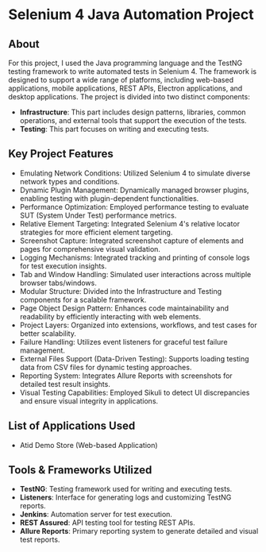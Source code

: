 # Selenium 4 Java Automation Project

## About

For this project, I used the Java programming language and the TestNG testing framework to write automated tests in Selenium 4. The framework is designed to support a wide range of platforms, including web-based applications, mobile applications, REST APIs, Electron applications, and desktop applications. The project is divided into two distinct components:

- **Infrastructure**: This part includes design patterns, libraries, common operations, and external tools that support the execution of the tests.
- **Testing**: This part focuses on writing and executing tests.

## Key Project Features

- Emulating Network Conditions: Utilized Selenium 4 to simulate diverse network types and conditions.
- Dynamic Plugin Management: Dynamically managed browser plugins, enabling testing with plugin-dependent functionalities.
- Performance Optimization: Employed performance testing to evaluate SUT (System Under Test) performance metrics.
- Relative Element Targeting: Integrated Selenium 4's relative locator strategies for more efficient element targeting.
- Screenshot Capture: Integrated screenshot capture of elements and pages for comprehensive visual validation.
- Logging Mechanisms: Integrated tracking and printing of console logs for test execution insights.
- Tab and Window Handling: Simulated user interactions across multiple browser tabs/windows.
- Modular Structure: Divided into the Infrastructure and Testing components for a scalable framework.
- Page Object Design Pattern: Enhances code maintainability and readability by efficiently interacting with web elements.
- Project Layers: Organized into extensions, workflows, and test cases for better scalability.
- Failure Handling: Utilizes event listeners for graceful test failure management.
- External Files Support (Data-Driven Testing): Supports loading testing data from CSV files for dynamic testing approaches.
- Reporting System: Integrates Allure Reports with screenshots for detailed test result insights.
- Visual Testing Capabilities: Employed Sikuli to detect UI discrepancies and ensure visual integrity in applications.

## List of Applications Used

- Atid Demo Store (Web-based Application)

## Tools & Frameworks Utilized

- **TestNG**: Testing framework used for writing and executing tests.
- **Listeners**: Interface for generating logs and customizing TestNG reports.
- **Jenkins**: Automation server for test execution.
- **REST Assured**: API testing tool for testing REST APIs.
- **Allure Reports**: Primary reporting system to generate detailed and visual test reports.
